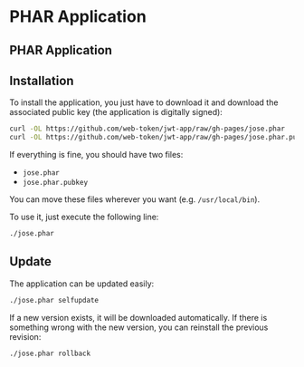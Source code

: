# PHAR Application

## PHAR Application

## Installation

To install the application, you just have to download it and download the associated public key \(the application is digitally signed\):

```bash
curl -OL https://github.com/web-token/jwt-app/raw/gh-pages/jose.phar
curl -OL https://github.com/web-token/jwt-app/raw/gh-pages/jose.phar.pubkey
```

If everything is fine, you should have two files:

* `jose.phar`
* `jose.phar.pubkey`

You can move these files wherever you want \(e.g. `/usr/local/bin`\).

To use it, just execute the following line:

```bash
./jose.phar
```

## Update

The application can be updated easily:

```bash
./jose.phar selfupdate
```

If a new version exists, it will be downloaded automatically. If there is something wrong with the new version, you can reinstall the previous revision:

```bash
./jose.phar rollback
```

